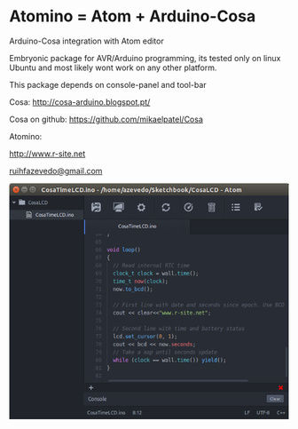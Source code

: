 # Atomino = Atom + Arduino-Cosa

Arduino-Cosa integration with Atom editor

Embryonic package for AVR/Arduino programming, its tested only on linux Ubuntu and most likely wont work on any other platform.

This package depends on console-panel and tool-bar

Cosa: http://cosa-arduino.blogspot.pt/

Cosa on github: https://github.com/mikaelpatel/Cosa

Atomino:

http://www.r-site.net

ruihfazevedo@gmail.com

![A screenshot of your package](https://raw.githubusercontent.com/neu-rah/Atomino/master/resources/atomino_small_loop.png)
